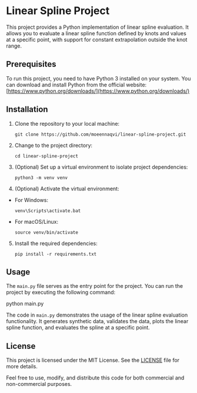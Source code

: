 # Linear Spline Project

This project provides a Python implementation of linear spline evaluation. It allows you to evaluate a linear spline function defined by knots and values at a specific point, with support for constant extrapolation outside the knot range.

## Prerequisites

To run this project, you need to have Python 3 installed on your system. You can download and install Python from the official website: [https://www.python.org/downloads/](https://www.python.org/downloads/)

## Installation

1. Clone the repository to your local machine:
    ```
    git clone https://github.com/moeennaqvi/linear-spline-project.git
    ```

2. Change to the project directory:
    ```
    cd linear-spline-project
    ```

3. (Optional) Set up a virtual environment to isolate project dependencies:
    ```
    python3 -m venv venv
    ```

4. (Optional) Activate the virtual environment:

- For Windows:
  ```
  venv\Scripts\activate.bat
  ```

- For macOS/Linux:
  ```
  source venv/bin/activate
  ```

5. Install the required dependencies:
    ```
    pip install -r requirements.txt
    ```

## Usage

The `main.py` file serves as the entry point for the project. You can run the project by executing the following command:

python main.py


The code in `main.py` demonstrates the usage of the linear spline evaluation functionality. It generates synthetic data, validates the data, plots the linear spline function, and evaluates the spline at a specific point.

## License

This project is licensed under the MIT License. See the [LICENSE](LICENSE) file for more details.

Feel free to use, modify, and distribute this code for both commercial and non-commercial purposes.
